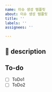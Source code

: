 ```yaml
---
name: 이슈 생성 템플릿
about: 이슈 생성 템플릿
title: ''
labels: ''
assignees: ''

---
```


## :memo: description

## To-do

- [ ] ToDo1
- [ ] ToDo2
